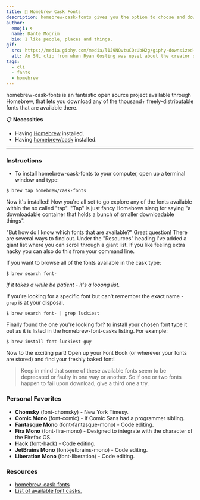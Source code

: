 ```yaml
---
title: 🦄 Homebrew Cask Fonts
description: homebrew-cask-fonts gives you the option to choose and download a variety of a thousand and more freely-distributable fonts, straight from your command line.
author:
  emoji: 🌀
  name: Dante Mogrim
  bio: I like people, places and things.
gif:
  src: https://media.giphy.com/media/l1J9NQvtuCQzUbH2g/giphy-downsized-large.gif
  alt: An SNL clip from when Ryan Gosling was upset about the creator of Avatar choosing Papyrus as their main font.
tags:
  - cli
  - fonts
  - homebrew
---
```

homebrew-cask-fonts is an fantastic open source project available through Homebrew, that lets you download any of the thousand+ freely-distributable fonts that are available there.

📋 **Necessities**
- Having [Homebrew](https://brew.sh/index_sv) installed.
- Having [homebrew/cask]() installed.

---

### Instructions
- To install homebrew-cask-fonts to your computer, open up a terminal window and type:
```shell-session
$ brew tap homebrew/cask-fonts
```
Now it's installed! Now you're all set to go explore any of the fonts available within the so called "tap". "Tap" is just fancy Homebrew slang for saying "a downloadable container that holds a bunch of smaller downloadable things". 

"But how do I know which fonts that are available?" Great question! There are several ways to find out. Under the "Resources" heading I've added a giant list where you can scroll through a giant list. If you like feeling extra hacky you can also do this from your command line.

If you want to browse all of the fonts available in the cask type:
```shell-session
$ brew search font-
```
_If it takes a while be patient - it's a looong list._

If you're looking for a specific font but can't remember the exact name - `grep` is at your disposal.
```shell-session
$ brew search font- | grep luckiest
```

Finally found the one you're looking for? to install your chosen font type it out as it is listed in the homebrew-font-casks listing. For example:
```shell-session
$ brew install font-luckiest-guy
```
Now to the exciting part! Open up your Font Book (or wherever your fonts are stored) and find your freshly baked font!

> Keep in mind that some of these available fonts seem to be deprecated or faulty in one way or another. So if one or two fonts happen to fail upon download, give a third one a try.

### Personal Favorites
- **Chomsky** (font-chomsky) - New York Timesy.
- **Comic Mono** (font-comic) - If Comic Sans had a programmer sibling.
- **Fantasque Mono** (font-fantasque-mono) - Code editing.
- **Fira Mono** (font-fira-mono) - Designed to integrate with the character of the Firefox OS.
- **Hack** (font-hack) - Code editing.
- **JetBrains Mono** (font-jetbrains-mono) - Code editing.
- **Liberation Mono** (font-liberation) - Code editing.


### Resources
- [homebrew-cask-fonts](https://github.com/Homebrew/homebrew-cask-fonts)
- [List of available font casks.](https://github.com/Homebrew/homebrew-cask-fonts/tree/master/Casks)
